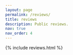 ```yaml
---
layout: page
permalink: /reviews/
title: reviews
description: Public reviews.
nav: true
nav_order: 4
---
```


<!-- _pages/reviews.md -->
{% include reviews.html %}
